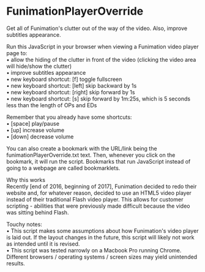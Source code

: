 # FunimationPlayerOverride  
Get all of Funimation's clutter out of the way of the video. Also, improve subtitles appearance.  
  
Run this JavaScript in your browser when viewing a Funimation video player page to:  
• allow the hiding of the clutter in front of the video (clicking the video area will hide/show the clutter)  
• improve subtitles appearance  
• new keyboard shortcut: [f] toggle fullscreen  
• new keyboard shortcut: [left] skip backward by 1s  
• new keyboard shortcut: [right] skip forward by 1s  
• new keyboard shortcut: [s] skip forward by 1m:25s, which is 5 seconds less than the length of OPs and EDs  
  
Remember that you already have some shortcuts:  
• [space] play/pause  
• [up] increase volume  
• [down] decrease volume  
  
You can also create a bookmark with the URL/link being the funimationPlayerOverride.txt text. Then, whenever you click on the bookmark, it will run the script. Bookmarks that run JavaScript instead of going to a webpage are called bookmarklets.  
  
Why this works  
Recently [end of 2016, beginning of 2017], Funimation decided to redo their website and, for whatever reason, decided to use an HTML5 video player instead of their traditional Flash video player. This allows for customer scripting - abilities that were previously made difficult because the video was sitting behind Flash.  
  
Touchy notes:  
• This script makes some assumptions about how Funimation's video player is laid out. If the layout changes in the future, this script will likely not work as intended until it is revised.  
• This script was tested narrowly on a Macbook Pro running Chrome. Different browsers / operating systems / screen sizes may yield unintended results.  